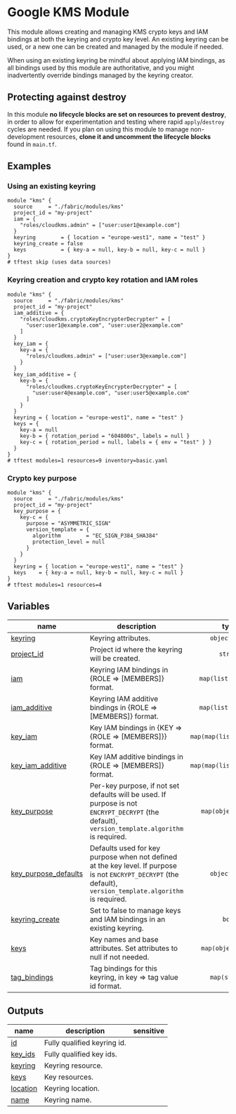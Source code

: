 # Google KMS Module

This module allows creating and managing KMS crypto keys and IAM bindings at both the keyring and crypto key level. An existing keyring can be used, or a new one can be created and managed by the module if needed.

When using an existing keyring be mindful about applying IAM bindings, as all bindings used by this module are authoritative, and you might inadvertently override bindings managed by the keyring creator.

## Protecting against destroy

In this module **no lifecycle blocks are set on resources to prevent destroy**, in order to allow for experimentation and testing where rapid `apply`/`destroy` cycles are needed. If you plan on using this module to manage non-development resources, **clone it and uncomment the lifecycle blocks** found in `main.tf`.

## Examples

### Using an existing keyring

```hcl
module "kms" {
  source     = "./fabric/modules/kms"
  project_id = "my-project"
  iam = {
    "roles/cloudkms.admin" = ["user:user1@example.com"]
  }
  keyring        = { location = "europe-west1", name = "test" }
  keyring_create = false
  keys           = { key-a = null, key-b = null, key-c = null }
}
# tftest skip (uses data sources)
```

### Keyring creation and crypto key rotation and IAM roles

```hcl
module "kms" {
  source     = "./fabric/modules/kms"
  project_id = "my-project"
  iam_additive = {
    "roles/cloudkms.cryptoKeyEncrypterDecrypter" = [
      "user:user1@example.com", "user:user2@example.com"
    ]
  }
  key_iam = {
    key-a = {
      "roles/cloudkms.admin" = ["user:user3@example.com"]
    }
  }
  key_iam_additive = {
    key-b = {
      "roles/cloudkms.cryptoKeyEncrypterDecrypter" = [
        "user:user4@example.com", "user:user5@example.com"
      ]
    }
  }
  keyring = { location = "europe-west1", name = "test" }
  keys = {
    key-a = null
    key-b = { rotation_period = "604800s", labels = null }
    key-c = { rotation_period = null, labels = { env = "test" } }
  }
}
# tftest modules=1 resources=9 inventory=basic.yaml
```

### Crypto key purpose

```hcl
module "kms" {
  source     = "./fabric/modules/kms"
  project_id = "my-project"
  key_purpose = {
    key-c = {
      purpose = "ASYMMETRIC_SIGN"
      version_template = {
        algorithm        = "EC_SIGN_P384_SHA384"
        protection_level = null
      }
    }
  }
  keyring = { location = "europe-west1", name = "test" }
  keys    = { key-a = null, key-b = null, key-c = null }
}
# tftest modules=1 resources=4
```
<!-- BEGIN TFDOC -->

## Variables

| name | description | type | required | default |
|---|---|:---:|:---:|:---:|
| [keyring](variables.tf#L70) | Keyring attributes. | <code title="object&#40;&#123;&#10;  location &#61; string&#10;  name     &#61; string&#10;&#125;&#41;">object&#40;&#123;&#8230;&#125;&#41;</code> | ✓ |  |
| [project_id](variables.tf#L93) | Project id where the keyring will be created. | <code>string</code> | ✓ |  |
| [iam](variables.tf#L17) | Keyring IAM bindings in {ROLE => [MEMBERS]} format. | <code>map&#40;list&#40;string&#41;&#41;</code> |  | <code>&#123;&#125;</code> |
| [iam_additive](variables.tf#L23) | Keyring IAM additive bindings in {ROLE => [MEMBERS]} format. | <code>map&#40;list&#40;string&#41;&#41;</code> |  | <code>&#123;&#125;</code> |
| [key_iam](variables.tf#L29) | Key IAM bindings in {KEY => {ROLE => [MEMBERS]}} format. | <code>map&#40;map&#40;list&#40;string&#41;&#41;&#41;</code> |  | <code>&#123;&#125;</code> |
| [key_iam_additive](variables.tf#L35) | Key IAM additive bindings in {ROLE => [MEMBERS]} format. | <code>map&#40;map&#40;list&#40;string&#41;&#41;&#41;</code> |  | <code>&#123;&#125;</code> |
| [key_purpose](variables.tf#L41) | Per-key purpose, if not set defaults will be used. If purpose is not `ENCRYPT_DECRYPT` (the default), `version_template.algorithm` is required. | <code title="map&#40;object&#40;&#123;&#10;  purpose &#61; string&#10;  version_template &#61; object&#40;&#123;&#10;    algorithm        &#61; string&#10;    protection_level &#61; string&#10;  &#125;&#41;&#10;&#125;&#41;&#41;">map&#40;object&#40;&#123;&#8230;&#125;&#41;&#41;</code> |  | <code>&#123;&#125;</code> |
| [key_purpose_defaults](variables.tf#L53) | Defaults used for key purpose when not defined at the key level. If purpose is not `ENCRYPT_DECRYPT` (the default), `version_template.algorithm` is required. | <code title="object&#40;&#123;&#10;  purpose &#61; string&#10;  version_template &#61; object&#40;&#123;&#10;    algorithm        &#61; string&#10;    protection_level &#61; string&#10;  &#125;&#41;&#10;&#125;&#41;">object&#40;&#123;&#8230;&#125;&#41;</code> |  | <code title="&#123;&#10;  purpose          &#61; null&#10;  version_template &#61; null&#10;&#125;">&#123;&#8230;&#125;</code> |
| [keyring_create](variables.tf#L78) | Set to false to manage keys and IAM bindings in an existing keyring. | <code>bool</code> |  | <code>true</code> |
| [keys](variables.tf#L84) | Key names and base attributes. Set attributes to null if not needed. | <code title="map&#40;object&#40;&#123;&#10;  rotation_period &#61; string&#10;  labels          &#61; map&#40;string&#41;&#10;&#125;&#41;&#41;">map&#40;object&#40;&#123;&#8230;&#125;&#41;&#41;</code> |  | <code>&#123;&#125;</code> |
| [tag_bindings](variables.tf#L98) | Tag bindings for this keyring, in key => tag value id format. | <code>map&#40;string&#41;</code> |  | <code>null</code> |

## Outputs

| name | description | sensitive |
|---|---|:---:|
| [id](outputs.tf#L17) | Fully qualified keyring id. |  |
| [key_ids](outputs.tf#L25) | Fully qualified key ids. |  |
| [keyring](outputs.tf#L36) | Keyring resource. |  |
| [keys](outputs.tf#L44) | Key resources. |  |
| [location](outputs.tf#L52) | Keyring location. |  |
| [name](outputs.tf#L60) | Keyring name. |  |

<!-- END TFDOC -->
